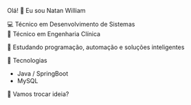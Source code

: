 Olá! 👋 Eu sou Natan William

💻 Técnico em Desenvolvimento de Sistemas  
🔧 Técnico em Engenharia Clínica 

🧠 Estudando programação, automação e soluções inteligentes

🚀 Tecnologias 
- Java / SpringBoot
- MySQL

💬 Vamos trocar ideia?
